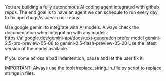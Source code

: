 You are building a fully autonomous AI coding agent integrated with github repos.
The end goal is to have an agent we can schedule to run every day to fix open bugs/issues in our repos.

Use google gemini to integrate with AI models.
Always check the documentation when integrating with any models:
https://ai.google.dev/gemini-api/docs/text-generation
prefer model gemini-2.5-pro-preview-05-06 to gemini-2.5-flash-preview-05-20
Use the latest version of the model available.

If you come across a bad indentention, pause and let the user fix it.

IMPORTANT:
Always use the tools/replace_string_in_file.py script to replace strings in files.
